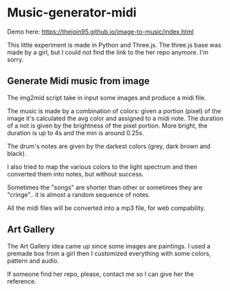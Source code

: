 # Music-generator-midi

Demo here: https://thejoin95.github.io/image-to-music/index.html

This little experiment is made in Python and Three.js.
The three.js base was made by a girl, but I could not find the link to the her repo anymore. I'm sorry.

## Generate Midi music from image
The img2mid script take in input some images and produce a midi file.

The music is made by a combination of colors: given a portion (pixel) of the image it's calculated the avg color and assigned to a midi note.
The duration of a not is given by the brightness of the pixel portion. More bright, the duration is up to 4s and the min is around 0.25s.

The drum's notes are given by the darkest colors (grey, dark brown and black).


I also tried to map the various colors to the light spectrum and then converted them into notes, but without success.

Sometimes the "songs" are shorter than other or sometimes they are "cringe".. it is almost a random sequence of notes.

All the midi files will be converted into a mp3 file, for web compability.

## Art Gallery
The Art Gallery idea came up since some images are paintings.
I used a premade box from a girl then I customized everything with some colors, pattern and audio.

If someone find her repo, please, contact me so I can give her the reference.

